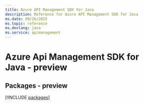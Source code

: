 ```yaml
---
title: Azure API Management SDK for Java
description: Reference for Azure API Management SDK for Java
ms.date: 09/26/2025
ms.topic: reference
ms.devlang: java
ms.service: apimanagement
---
```

# Azure Api Management SDK for Java - preview
## Packages - preview
[!INCLUDE [packages](api-management-index.md)]